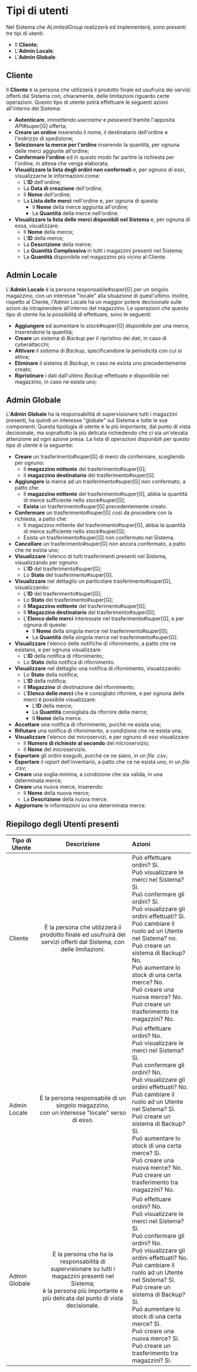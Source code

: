 # Tipi di utenti <tipiutenti>

Nel Sistema che _ALimitedGroup_ realizzerà ed implementerà, sono presenti tre tipi di utenti:
+ Il <strong>Cliente</strong>;
+ L'__Admin Locale__;
+ L'__Admin Globale__.

## Cliente
Il __Cliente__ è la persona che utilizzerà il prodotto finale ed usufruirà dei servizi offerti dal Sistema con, chiaramente, delle limitazioni riguardo certe operazioni. Questo tipo di utente potrà effettuare le seguenti azioni all'interno del Sistema:
* __Autenticare__, immettendo _username_ e _password_ tramite l'apposita _API_#super[G] offerta;
* __Creare un ordine__ inserendo il nome, il destinatario dell'ordine e l'indirizzo di spedizione;
* __Selezionare la merce per l'ordine__ inserendo la quantità, per ognuna delle merci aggiunte all'ordine;
* __Confermare l'ordine__ ed in questo modo far partire la richiesta per l'ordine, in attesa che venga elaborata;
* __Visualizzare la lista degli ordini non confermati__ e, per ognuno di essi, visualizzarne le informazioni come:
    - L'__ID__ dell'ordine;
    - La __Data di creazione__ dell'ordine;
    - Il __Nome__ dell'ordine;
    - La __Lista delle merci__ nell'ordine e, per ognuna di questa:
        + Il __Nome__ della merce aggiunta all'ordine;
        + La __Quantità__ della merce nell'ordine.
* __Visualizzare la lista delle merci disponibili nel Sistema__ e, per ognuna di essa, visualizzare:
    - Il __Nome__ della merce;
    - L'__ID__ della merce;
    - La __Descrizione__ della merce;
    - La __Quantità Complessiva__ in tutti i magazzini presenti nel Sistema;
    - La __Quantità__ disponibile nel magazzino più vicino al Cliente.

## Admin Locale
L'__Admin Locale__ è la persona responsabile#super[G] per un singolo magazzino, con un interesse "locale" alla situazione di quest'ultimo. Inoltre, rispetto al Cliente, l'Admin Locale ha un maggior potere decisionale sulle azioni da intraprendere all'interno del magazzino. Le operazioni che questo tipo di utente ha la possibilità di effettuare, sono le seguenti:
* __Aggiungere__ ed aumentare lo _stock_#super[G] disponibile per una merce, inserendone la quantità;
* __Creare__ un sistema di _Backup_ per il ripristino dei dati, in caso di cyberattacchi;
* __Attivare__ il sistema di _Backup_, specificandone la periodicità con cui si attiva;
* __Eliminare__ il sistema di _Backup_, in caso ne esista uno precedentemente creato;
* __Ripristinare__ i dati dall'ultimo _Backup_ effettuato e disponibile nel magazzino, in caso ne esista uno;

## Admin Globale
L'__Admin Globale__ ha la responsabilità di supervisionare tutti i magazzini presenti, ha quindi un interesse "globale" sul Sistema e tutte le sue componenti. Questa tipologia di utente è la più importante, dal punto di vista decisionale, ma soprattutto la più delicata richiedendo che ci sia un'elevata attenzione ad ogni azione presa. La lista di operazioni disponibili per questo tipo di utente è la seguente:
* __Creare__ un trasferimento#super[G] di merci da confermare, scegliendo per ognuno:
    - Il __magazzino mittente__ del trasferimento#super[G];
    - Il __magazzino destinatario__ del trasferimento#super[G].
* __Aggiungere__ la merce ad un trasferimento#super[G] non confermato, a patto che:
    - Il __magazzino mittente__ del trasferimento#super[G], abbia la quantità di merce sufficiente nello _stock_#super[G];
    - __Esista__ un trasferimento#super[G] precedentemente creato.
* __Confermare__ un trasferimento#super[G] così da procedere con la richiesta, a patto che:
    - Il magazzino mittente del trasferimento#super[G], abbia la quantità di merce sufficiente nello _stock_#super[G];
    - Esista un trasferimento#super[G] non confermato nel Sistema.
* __Cancellare__ un trasferimento#super[G] non ancora confermato, a patto che ne esista uno;
* __Visualizzare__ l'elenco di tutti trasferimenti presenti nel Sistema, visualizzando per ognuno:
    - L'__ID__ del trasferimento#super[G];
    - Lo __Stato__ del trasferimento#super[G].
* __Visualizzare__ nel dettaglio un particolare trasferimento#super[G], visualizzando:
    - L'__ID__ del trasferimento#super[G];
    - Lo __Stato__ del trasferimento#super[G];
    - Il __Magazzino mittente__ del trasferimento#super[G];
    - Il __Magazzino destinatario__ del trasferimento#super[G];
    - L'__Elenco delle merci__ interessate nel trasferimento#super[G], e per ognuna di queste:
        + Il __Nome__ della singola merce nel trasferimento#super[G];
        + La __Quantità__ della singola merce nel trasferimento#super[G].
* __Visualizzare__ l'elenco delle notifiche di rifornimento, a patto che ne esistano, e per ognuna visualizzare:
    - L'__ID__ della notifica di rifornimento;
    - Lo __Stato__ della notifica di rifornimento.
* __Visualizzare__ nel dettaglio una notifica di rifornimento, visualizzando:
    - Lo __Stato__ della notifica;
    - L'__ID__ della notifica;
    - Il __Magazzino__ di destinazione del rifornimento;
    - L'__Elenco delle merci__ che è consigliato rifornire, e per ognuna delle merci è possibile visualizzare:
        + L'__ID__ della merce;
        + La __Quantità__ consigliata da rifornire della merce;
        + Il __Nome__ della merce.
* __Accettare__ una notifica di rifornimento, purchè ne esista una;
* __Rifiutare__ una notifica di rifornimento, a condizione che ne esista una;
* __Visualizzare__ l'elenco dei microservizi, e per ognuno di essi visualizzare:
    - Il __Numero di richieste al secondo__ del microservizio;
    - Il __Nome__ del microservizio.
* __Esportare__ gli ordini eseguiti, purché ce ne siano, in un _file_ .csv;
* __Esportare__ il _report_ dell'inventario, a patto che ce ne esista uno, in un _file_ .csv;
* __Creare__ una soglia minima, a condizione che sia valida, in una determinata merce;
* __Creare__ una nuova merce, inserendo:
    - Il __Nome__ della nuova merce;
    - La __Descrizione__ della nuova merce.
* __Aggiornare__ le informazioni su una determinata merce.

## Riepilogo degli Utenti presenti
<!--raw-typst
#figure(
  table(
    columns: (1fr, 1.75fr, 3fr),
    align: horizon,
    inset: 5pt,
    table.header(
      [#text(fill: white)[*Tipo di Utente*]],
      [#text(fill: white)[*Descrizione*]],
      [#text(fill: white)[*Operazioni*]],
    ),
    [Cliente],
    [È la persona che utilizzerà il prodotto finale ed usufruirà dei servizi offerti dal Sistema, con delle limitazioni.],
    [Può effettuare ordini? Sì.\ Può visualizzare le merci nel Sistema? Sì.\ Può confermare gli ordini? Sì.\ Può visualizzare gli ordini effettuati? Sì.\ Può cambiare il ruolo ad un Utente nel Sistema? No. \ Può creare un sistema di Backup? No.\ Può aumentare lo stock di una certa merce? No. \ Può creare una nuova merce? No.\ Può creare un trasferimento tra magazzini? No.],
    [Admin \ Locale],
    [È la persona responsabile di un singolo magazzino, \ con un interesse "locale" verso di esso.],
    [Può effettuare ordini? No. \ Può visualizzare le merci nel Sistema? Sì. \ Può confermare gli ordini? No. \ Può visualizzare gli ordini effettuati? No. \ Può cambiare il ruolo ad un Utente nel Sistema? Sì. \ Può creare un sistema di Backup? Sì. \ Può aumentare lo stock di una certa merce? Sì. \ Può creare una nuova merce? No. \ Può creare un trasferimento tra magazzini? No.],
    [Admin \ Globale],
    [È la persona che ha la responsabilità di supervisionare su tutti i magazzini presenti nel Sistema; \ è la persona più importante e più delicata dal punto di vista decisionale.],
    [Può effettuare ordini? No. \ Può visualizzare le merci nel Sistema? Sì. \ Può confermare gli ordini? No. \ Può visualizzare gli ordini effettuati? No. \ Può cambiare il ruolo ad un Utente nel Sistema? Sì. \ Può creare un sistema di Backup? Sì. \ Può aumentare lo stock di una certa merce? Sì. \ Può creare una nuova merce? Sì. \ Può creare un trasferimento tra magazzini? Sì.],
  ),
  caption: [Riepilogo degli Utenti presenti nel Sistema]
)
-->
<!--typst-begin-exclude-->
| Tipo di Utente | Descrizione | Azioni |
|---|:---:|:---|
| Cliente | È la persona che utilizzerà il prodotto finale ed usufruirà dei servizi offerti dal Sistema, con delle limitazioni. | Può effettuare ordini? Sì.<br>Può visualizzare le merci nel Sistema? Sì.<br>Può confermare gli ordini? Sì.<br>Può visualizzare gli ordini effettuati? Sì.<br>Può cambiare il ruolo ad un Utente nel Sistema? no. <br>Può creare un sistema di Backup? No.<br>Può aumentare lo stock di una certa merce? No. <br>Può creare una nuova merce? No.<br>Può creare un trasferimento tra magazzini? No. |
| Admin Locale | È la persona responsabile di un singolo magazzino,<br> con un interesse "locale" verso di esso. | Può effettuare ordini? No.<br>Può visualizzare le merci nel Sistema? Sì.<br>Può confermare gli ordini? No.<br>Può visualizzare gli ordini effettuati? No.<br>Può cambiare il ruolo ad un Utente nel Sistema? Sì.<br>Può creare un sistema di Backup? Sì.<br>Può aumentare lo stock di una certa merce? Sì.<br>Può creare una nuova merce? No.<br>Può creare un trasferimento tra magazzini? No. |
| Admin Globale | È la persona che ha la responsabilità di supervisionare su tutti i magazzini presenti nel Sistema; <br> è la persona più importante e più delicata dal punto di vista decisionale. | Può effettuare ordini? No.<br>Può visualizzare le merci nel Sistema? Sì.<br>Può confermare gli ordini? No.<br>Può visualizzare gli ordini effettuati? No.<br>Può cambiare il ruolo ad un Utente nel Sistema? Sì.<br>Può creare un sistema di Backup? Sì.<br>Può aumentare lo stock di una certa merce? Sì.<br>Può creare una nuova merce? Sì.<br>Può creare un trasferimento tra magazzini? Sì. |
<!--typst-end-exclude-->
